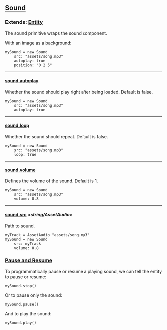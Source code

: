## [Sound](#sound)

### Extends: [Entity](#entity)

The sound primitive wraps the sound component.

With an image as a background:

	mySound = new Sound
		src: "assets/song.mp3"
		autoplay: true
		position: "0 2 5"

-------------------------------------------------------

#### [sound.autoplay](#sound-autoplay) *<color>*

Whether the sound should play right after being loaded. Default is false.

	mySound = new Sound
		src: "assets/song.mp3"
		autoplay: true

-------------------------------------------------------

#### [sound.loop](#sound-loop) *<boolean>*

Whether the sound should repeat. Default is false.

	mySound = new Sound
		src: "assets/song.mp3"
		loop: true

-------------------------------------------------------

#### [sound.volume](#sound-volume) *<float>*

Defines the volume of the sound. Default is 1.

	mySound = new Sound
		src: "assets/song.mp3"
		volume: 0.8

-------------------------------------------------------

#### [sound.src](#sound-src) *<string/AssetAudio>*

Path to sound.
	
	myTrack = AssetAudio "assets/song.mp3"
	mySound = new Sound
		src: myTrack
		volume: 0.8


### [Pause and Resume](#sound-pause-and-resume)

To programmatically pause or resume a playing sound, we can tell the entity to pause or resume:

	mySound.stop()

Or to pause only the sound:

	mySound.pause()

And to play the sound:

	mySound.play()
